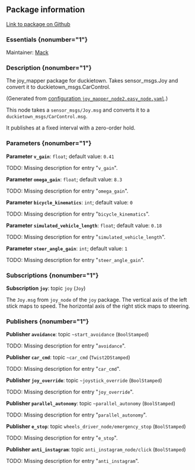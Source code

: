 <div id='joy_mapper-autogenerated' markdown='1'>


<!-- do not edit this file, autogenerated -->

## Package information 

[Link to package on Github](github:org=duckietown,repo=Software,path=10-lane-control/joy_mapper,branch=master)

### Essentials {nonumber="1"}

Maintainer: [Mack](mailto:mack@duckietown.org)

### Description {nonumber="1"}

The joy_mapper package for duckietown. Takes sensor_msgs.Joy and convert it to duckietown_msgs.CarControl.



</div>

<!-- file start -->

<div id='joy_mapper-joy_mapper_node2-autogenerated' markdown='1'>


<!-- do not edit this file, autogenerated -->

(Generated from [configuration `joy_mapper_node2.easy_node.yaml`](github:org=duckietown,repo=Software,path=joy_mapper_node2.easy_node.yaml,branch=master).)

This node takes a `sensor_msgs/Joy.msg` and converts it to a
`duckietown_msgs/CarControl.msg`.

It publishes at a fixed interval with a zero-order hold.


### Parameters {nonumber="1"}

**Parameter `v_gain`**: `float`; default value: `0.41`

TODO: Missing description for entry "`v_gain`".

**Parameter `omega_gain`**: `float`; default value: `8.3`

TODO: Missing description for entry "`omega_gain`".

**Parameter `bicycle_kinematics`**: `int`; default value: `0`

TODO: Missing description for entry "`bicycle_kinematics`".

**Parameter `simulated_vehicle_length`**: `float`; default value: `0.18`

TODO: Missing description for entry "`simulated_vehicle_length`".

**Parameter `steer_angle_gain`**: `int`; default value: `1`

TODO: Missing description for entry "`steer_angle_gain`".

### Subscriptions {nonumber="1"}

**Subscription `joy`**: topic `joy` (`Joy`)

The `Joy.msg` from `joy_node` of the `joy` package. The vertical axis of the left stick maps to speed. The horizontal axis of the right stick maps to steering.

### Publishers {nonumber="1"}

**Publisher `avoidance`**: topic `~start_avoidance` (`BoolStamped`)

TODO: Missing description for entry "`avoidance`".

**Publisher `car_cmd`**: topic `~car_cmd` (`Twist2DStamped`)

TODO: Missing description for entry "`car_cmd`".

**Publisher `joy_override`**: topic `~joystick_override` (`BoolStamped`)

TODO: Missing description for entry "`joy_override`".

**Publisher `parallel_autonomy`**: topic `~parallel_autonomy` (`BoolStamped`)

TODO: Missing description for entry "`parallel_autonomy`".

**Publisher `e_stop`**: topic `wheels_driver_node/emergency_stop` (`BoolStamped`)

TODO: Missing description for entry "`e_stop`".

**Publisher `anti_instagram`**: topic `anti_instagram_node/click` (`BoolStamped`)

TODO: Missing description for entry "`anti_instagram`".



</div>